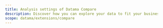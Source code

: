 ```yaml
---
title: Analysis settings of Datama Compare
description: Discover how you can explore your data to fit your business
scope: datama/extensions/compare
---
```

